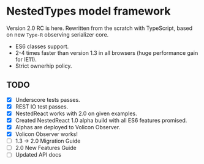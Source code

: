 # NestedTypes model framework

Version 2.0 RC is here. Rewritten from the scratch with TypeScript, based on new `Type-R` observing serializer core. 

- ES6 classes support.
- 2-4 times faster than version 1.3 in all browsers (huge performance gain for IE11).
- Strict ownerhip policy.

## TODO

- [x] Underscore tests passes.
- [x] REST IO test passes. 
- [x] NestedReact works with 2.0 on given examples.
- [x] Created NestedReact 1.0 alpha build with all ES6 features promised. 
- [x] Alphas are deployed to Volicon Observer.
- [x] Volicon Observer works!
- [ ] 1.3 -> 2.0 Migration Guide
- [ ] 2.0 New Features Guide
- [ ] Updated API docs